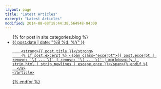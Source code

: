 ```yaml
---
layout: page
title: "Latest Articles"
excerpt: "Latest Articles"
modified: 2014-08-08T19:44:38.564948-04:00
---
```



<ul class="post-list">
{% for post in site.categories.blog %} 
  <li>
    <article>
      <a href="{{ site.url }}{{ post.url }}">
        <span class="entry-date">
          <time datetime="{{ post.date | date_to_xmlschema }}">{{ post.date | date: "%B %d, %Y" }}</time>
        </span>

        <strong>{{ post.title }}</strong>
        {% if post.excerpt %} <span class="excerpt">{{ post.excerpt | remove: '\[ ... \]' | remove: '\( ... \)' | markdownify | strip_html | strip_newlines | escape_once }}</span>{% endif %}
      </a>
    </article>
  </li>
{% endfor %}
</ul>
